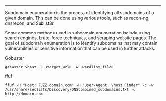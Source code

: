 --- ---

Subdomain enumeration is the process of identifying all subdomains of a given domain. This can be done using various tools, such as recon-ng, dnsrecon, and Sublist3r. 

Some common methods used in subdomain enumeration include using search engines, brute-force techniques, and scraping website pages. The goal of subdomain enumeration is to identify subdomains that may contain vulnerabilities or sensitive information that can be used in further attacks.

Gobuster
```
gobuster vhost -u <target_url> -w <wordlist_file>
```

ffuf
```
ffuf -H "Host: FUZZ.domain.com" -H "User-Agent: Vhost Finder" -c -w /usr/share/seclists/Discovery/DNScombined_subdomains.txt -u http://domain.com
```
